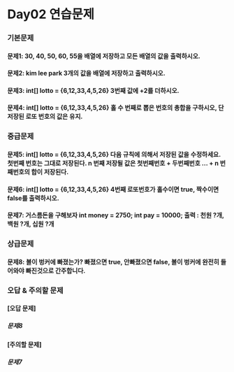 # Day02 연습문제
### 기본문제
#### 문제1: 30, 40, 50, 60, 55을 배열에 저장하고 모든 배열의 값을 출력하시오.
#### 문제2: kim lee park 3개의 값을 배열에 저장하고 출력하시오.
#### 문제3: int[] lotto = {6,12,33,4,5,26} 3번째 값에 +2를 더하시오.
#### 문제4: int[] lotto = {6,12,33,4,5,26}  홀 수 번째로 뽑은 번호의 총합을 구하시오, 단 저장된 로또 번호의 값은 유지.

### 중급문제
#### 문제5: int[] lotto = {6,12,33,4,5,26} 다음 규칙에 의해서 저장된 값을 수정하세요. 첫번째 번호는 그대로 저장된다. n 번째 저장될 값은 첫번째번호 + 두번째번호 ... + n 번째번호의 합이 저장된다.
#### 문제6: int[] lotto = {6,12,33,4,5,26} 4번째 로또번호가 홀수이면 true, 짝수이면 false를 출력하시오.
#### 문제7: 거스름돈을 구해보자 int money = 2750; int pay = 10000; 출력 : 천원 ?개, 백원 ?개, 십원 ?개

### 상급문제
#### 문제8: 볼이 벙커에 빠졌는가? 빠졌으면 true, 안빠졌으면 false, 볼이 벙커에 완전히 들어와야 빠진것으로 간주합니다.

### 오답 & 주의할 문제
#### [오답 문제]
##### 문제8
#### [주의할 문제]
##### 문제7

